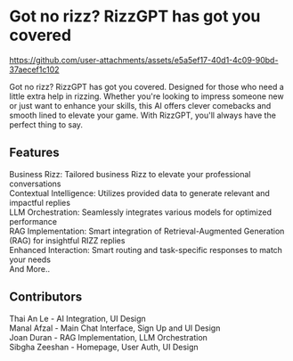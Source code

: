 # Got no rizz? RizzGPT has got you covered



https://github.com/user-attachments/assets/e5a5ef17-40d1-4c09-90bd-37aecef1c102


Got no rizz? RizzGPT has got you covered. Designed for those who need a little extra help in rizzing. Whether you're looking to impress someone new or just want to enhance your skills, this AI offers clever comebacks and smooth lined to elevate your game. With RizzGPT, you'll always have the perfect thing to say.

## Features
Business Rizz: Tailored business Rizz to elevate your professional conversations\
Contextual Intelligence: Utilizes provided data to generate relevant and impactful replies\
LLM Orchestration: Seamlessly integrates various models for optimized performance\
RAG Implementation: Smart integration of Retrieval-Augmented Generation (RAG) for insightful RIZZ replies\
Enhanced Interaction: Smart routing and task-specific responses to match your needs\
And More..

## Contributors
Thai An Le - AI Integration, UI Design\
Manal Afzal - Main Chat Interface, Sign Up and UI Design\
Joan Duran - RAG Implementation, LLM Orchestration\
Sibgha Zeeshan - Homepage, User Auth, UI Design
